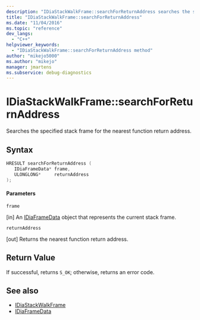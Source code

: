 ```yaml
---
description: "IDiaStackWalkFrame::searchForReturnAddress searches the specified stack frame for the nearest function return address."
title: "IDiaStackWalkFrame::searchForReturnAddress"
ms.date: "11/04/2016"
ms.topic: "reference"
dev_langs:
  - "C++"
helpviewer_keywords:
  - "IDiaStackWalkFrame::searchForReturnAddress method"
author: "mikejo5000"
ms.author: "mikejo"
manager: jmartens
ms.subservice: debug-diagnostics
---
```

# IDiaStackWalkFrame::searchForReturnAddress

Searches the specified stack frame for the nearest function return address.

## Syntax

```C++
HRESULT searchForReturnAddress ( 
   IDiaFrameData* frame,
   ULONGLONG*     returnAddress
);
```

#### Parameters
 `frame`

[in] An [IDiaFrameData](../../debugger/debug-interface-access/idiaframedata.md) object that represents the current stack frame.

 `returnAddress`

[out] Returns the nearest function return address.

## Return Value
 If successful, returns `S_OK`; otherwise, returns an error code.

## See also
- [IDiaStackWalkFrame](../../debugger/debug-interface-access/idiastackwalkframe.md)
- [IDiaFrameData](../../debugger/debug-interface-access/idiaframedata.md)
